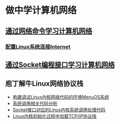 # 做中学计算机网络

## [通过网络命令学习计算机网络](netutilities.md)

### [配置Linux系统连接Internet](netutilities.md#配置linux系统连接internet)
### 

## [通过Socket编程接口学习计算机网络](socket.md)



## 庖丁解牛Linux网络协议栈

* [构建调试Linux内核网络代码的环境MenuOS系统](setupMenuOS.md)
* [系统调用相关代码分析](systemcall.md)
* [Socket接口对应的Linux内核系统调用处理代码](socketSourceCode.md)
* [Linux内核初始化过程中加载TCP/IP协议栈](tcpipinit.md)
